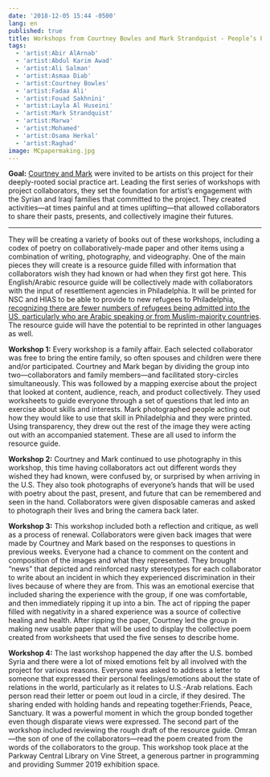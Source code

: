 ```yaml
---
date: '2018-12-05 15:44 -0500'
lang: en
published: true
title: Workshops from Courtney Bowles and Mark Strandquist - People’s Paper Co-op
tags:
  - 'artist:Abir AlArnab'
  - 'artist:Abdul Karim Awad'
  - 'artist:Ali Salman'
  - 'artist:Asmaa Diab'
  - 'artist:Courtney Bowles'
  - 'artist:Fadaa Ali'
  - 'artist:Fouad Sakhnini'
  - 'artist:Layla Al Huseini'
  - 'artist:Mark Strandquist'
  - 'artist:Marwa'
  - 'artist:Mohamed'
  - 'artist:Osama Herkal'
  - 'artist:Raghad'
image: MCpapermaking.jpg
---
```

**Goal:** [Courtney and Mark](http://peoplespaperco-op.weebly.com/) were invited to be artists on this project for their deeply-rooted social practice art. Leading the first series of workshops with project collaborators, they set the foundation for artist’s engagement with the Syrian and Iraqi families that committed to the project. They created activities—at times painful and at times uplifting—that allowed collaborators to share their pasts, presents, and collectively imagine their futures. 

<hr/>

They will be creating a variety of books out of these workshops, including a codex of poetry on collaboratively-made paper and other items using a combination of writing, photography, and videography. One of the main pieces they will create is a resource guide filled with information that collaborators wish they had known or had when they first got here. This English/Arabic resource guide will be collectively made with collaborators with the input of resettlement agencies in Philadelphia. It will be printed for NSC and HIAS to be able to provide to new refugees to Philadelphia, [recognizing there are fewer numbers of refugees being admitted into the US, particularly who are Arabic speaking or from Muslim-majority countries](http://www.pewresearch.org/fact-tank/2018/07/05/for-the-first-time-u-s-resettles-fewer-refugees-than-the-rest-of-the-world/). The resource guide will have the potential to be reprinted in other languages as well. 

**Workshop 1:**
Every workshop is a family affair. Each selected collaborator was free to bring the entire family, so often spouses and children were there and/or participated. Courtney and Mark began by dividing the group into two—collaborators and family members—and facilitated story-circles simultaneously. This was followed by a mapping exercise about the project that looked at content, audience, reach, and product collectively. They used worksheets to guide everyone through a set of questions that led into an exercise about skills and interests. Mark photographed people acting out how they would like to use that skill in Philadelphia and they were printed. Using transparency, they drew out the rest of the image they  were acting out with an accompanied statement. These are all used to inform the resource guide.


**Workshop 2:**
Courtney and Mark continued to use photography in this workshop, this time having collaborators act out different words they wished they had known, were confused by, or surprised by when arriving in the U.S. They also took photographs of everyone’s hands that will be used with poetry about the past, present, and future that can be remembered and seen in the hand. Collaborators were given disposable cameras and asked to photograph their lives and bring the camera back later. 


**Workshop 3:**
This workshop included both a reflection and critique, as well as a process of renewal. Collaborators were given back images that were made by Courtney and Mark based on the responses to questions in previous weeks. Everyone had a chance to comment on the content and composition of the images and what they represented. They brought “news” that depicted and reinforced nasty stereotypes for each collaborator to write about an incident in which they experienced discrimination in their lives because of where they are from. This was an emotional exercise that included sharing the experience with the group, if one was comfortable, and then immediately ripping it up into a bin. The act of ripping the paper filled with negativity in a shared experience was a source of collective healing and health. After ripping the paper, Courtney led the group in making new usable paper that will be used to display the collective poem created from worksheets that used the five senses to describe home.


**Workshop 4:**
The last workshop happened the day after the U.S. bombed Syria and there were a lot of mixed emotions felt by all involved with the project for various reasons. Everyone was asked to  address a letter to someone that expressed their personal feelings/emotions about the state of relations in the world, particularly as it relates to U.S.-Arab relations. Each person read their letter or poem out loud in a circle, if they desired. The sharing ended with holding hands and repeating together:Friends, Peace, Sanctuary. It was a powerful moment in which the group bonded together even though disparate views were expressed. 
The second part of the workshop included reviewing the rough draft of the resource guide. Omran—the son of one of the collaborators—read the poem created from the words of the collaborators to the group. This workshop took place at the Parkway Central Library on Vine Street, a generous partner in programming and providing Summer 2019 exhibition space. 
